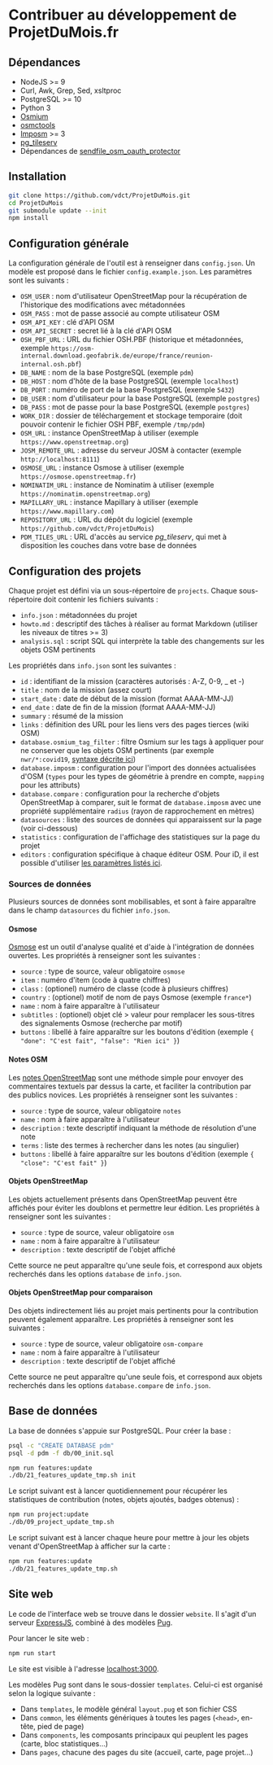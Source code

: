 # Contribuer au développement de ProjetDuMois.fr

## Dépendances

* NodeJS >= 9
* Curl, Awk, Grep, Sed, xsltproc
* PostgreSQL >= 10
* Python 3
* [Osmium](https://osmcode.org/osmium-tool/)
* [osmctools](https://wiki.openstreetmap.org/wiki/Osmupdate)
* [Imposm](https://imposm.org/) >= 3
* [pg_tileserv](https://github.com/CrunchyData/pg_tileserv)
* Dépendances de [sendfile_osm_oauth_protector](https://github.com/geofabrik/sendfile_osm_oauth_protector#requirements)


## Installation

```bash
git clone https://github.com/vdct/ProjetDuMois.git
cd ProjetDuMois
git submodule update --init
npm install
```


## Configuration générale

La configuration générale de l'outil est à renseigner dans `config.json`. Un modèle est proposé dans le fichier `config.example.json`. Les paramètres sont les suivants :

* `OSM_USER` : nom d'utilisateur OpenStreetMap pour la récupération de l'historique des modifications avec métadonnées
* `OSM_PASS` : mot de passe associé au compte utilisateur OSM
* `OSM_API_KEY` : clé d'API OSM
* `OSM_API_SECRET` : secret lié à la clé d'API OSM
* `OSH_PBF_URL` : URL du fichier OSH.PBF (historique et métadonnées, exemple `https://osm-internal.download.geofabrik.de/europe/france/reunion-internal.osh.pbf`)
* `DB_NAME` : nom de la base PostgreSQL (exemple `pdm`)
* `DB_HOST` : nom d'hôte de la base PostgreSQL (exemple `localhost`)
* `DB_PORT` : numéro de port de la base PostgreSQL (exemple `5432`)
* `DB_USER` : nom d'utilisateur pour la base PostgreSQL (exemple `postgres`)
* `DB_PASS` : mot de passe pour la base PostgreSQL (exemple `postgres`)
* `WORK_DIR` : dossier de téléchargement et stockage temporaire (doit pouvoir contenir le fichier OSH PBF, exemple `/tmp/pdm`)
* `OSM_URL` : instance OpenStreetMap à utiliser (exemple `https://www.openstreetmap.org`)
* `JOSM_REMOTE_URL` : adresse du serveur JOSM à contacter (exemple `http://localhost:8111`)
* `OSMOSE_URL` : instance Osmose à utiliser (exemple `https://osmose.openstreetmap.fr`)
* `NOMINATIM_URL` : instance de Nominatim à utiliser (exemple `https://nominatim.openstreetmap.org`)
* `MAPILLARY_URL` : instance Mapillary à utiliser (exemple `https://www.mapillary.com`)
* `REPOSITORY_URL` : URL du dépôt du logiciel (exemple `https://github.com/vdct/ProjetDuMois`)
* `PDM_TILES_URL` : URL d'accès au service *pg_tileserv*, qui met à disposition les couches dans votre base de données


## Configuration des projets

Chaque projet est défini via un sous-répertoire de `projects`. Chaque sous-répertoire doit contenir les fichiers suivants :

* `info.json` : métadonnées du projet
* `howto.md` : descriptif des tâches à réaliser au format Markdown (utiliser les niveaux de titres >= 3)
* `analysis.sql` : script SQL qui interprète la table des changements sur les objets OSM pertinents

Les propriétés dans `info.json` sont les suivantes :

* `id` : identifiant de la mission (caractères autorisés : A-Z, 0-9, _ et -)
* `title` : nom de la mission (assez court)
* `start_date` : date de début de la mission (format AAAA-MM-JJ)
* `end_date` : date de fin de la mission (format AAAA-MM-JJ)
* `summary` : résumé de la mission
* `links` : définition des URL pour les liens vers des pages tierces (wiki OSM)
* `database.osmium_tag_filter` : filtre Osmium sur les tags à appliquer pour ne conserver que les objets OSM pertinents (par exemple `nwr/*:covid19`, [syntaxe décrite ici](https://osmcode.org/osmium-tool/manual.html#filtering-by-tags))
* `database.imposm` : configuration pour l'import des données actualisées d'OSM (`types` pour les types de géométrie à prendre en compte, `mapping` pour les attributs)
* `database.compare` : configuration pour la recherche d'objets OpenStreetMap à comparer, suit le format de `database.imposm` avec une propriété supplémentaire `radius` (rayon de rapprochement en mètres)
* `datasources` : liste des sources de données qui apparaissent sur la page (voir ci-dessous)
* `statistics` : configuration de l'affichage des statistiques sur la page du projet
* `editors` : configuration spécifique à chaque éditeur OSM. Pour iD, il est possible d'utiliser [les paramètres listés ici](https://github.com/openstreetmap/iD/blob/develop/API.md).

### Sources de données

Plusieurs sources de données sont mobilisables, et sont à faire apparaître dans le champ `datasources` du fichier `info.json`.

#### Osmose

[Osmose](https://wiki.openstreetmap.org/wiki/Osmose) est un outil d'analyse qualité et d'aide à l'intégration de données ouvertes. Les propriétés à renseigner sont les suivantes :

* `source` : type de source, valeur obligatoire `osmose`
* `item` : numéro d'item (code à quatre chiffres)
* `class` : (optionel) numéro de classe (code à plusieurs chiffres)
* `country` : (optionel) motif de nom de pays Osmose (exemple `france*`)
* `name` : nom à faire apparaître à l'utilisateur
* `subtitles` : (optionel) objet clé > valeur pour remplacer les sous-titres des signalements Osmose (recherche par motif)
* `buttons` : libellé à faire apparaître sur les boutons d'édition (exemple `{ "done": "C'est fait", "false": "Rien ici" }`)

#### Notes OSM

Les [notes OpenStreetMap](https://wiki.openstreetmap.org/wiki/Notes) sont une méthode simple pour envoyer des commentaires textuels par dessus la carte, et faciliter la contribution par des publics novices. Les propriétés à renseigner sont les suivantes :

* `source` : type de source, valeur obligatoire `notes`
* `name` : nom à faire apparaître à l'utilisateur
* `description` : texte descriptif indiquant la méthode de résolution d'une note
* `terms` : liste des termes à rechercher dans les notes (au singulier)
* `buttons` : libellé à faire apparaître sur les boutons d'édition (exemple `{ "close": "C'est fait" }`)

#### Objets OpenStreetMap

Les objets actuellement présents dans OpenStreetMap peuvent être affichés pour éviter les doublons et permettre leur édition. Les propriétés à renseigner sont les suivantes :

* `source` : type de source, valeur obligatoire `osm`
* `name` : nom à faire apparaître à l'utilisateur
* `description` : texte descriptif de l'objet affiché

Cette source ne peut apparaître qu'une seule fois, et correspond aux objets recherchés dans les options `database` de `info.json`.

#### Objets OpenStreetMap pour comparaison

Des objets indirectement liés au projet mais pertinents pour la contribution peuvent également apparaître. Les propriétés à renseigner sont les suivantes :

* `source` : type de source, valeur obligatoire `osm-compare`
* `name` : nom à faire apparaître à l'utilisateur
* `description` : texte descriptif de l'objet affiché

Cette source ne peut apparaître qu'une seule fois, et correspond aux objets recherchés dans les options `database.compare` de `info.json`.


## Base de données

La base de données s'appuie sur PostgreSQL. Pour créer la base :

```bash
psql -c "CREATE DATABASE pdm"
psql -d pdm -f db/00_init.sql

npm run features:update
./db/21_features_update_tmp.sh init
```

Le script suivant est à lancer quotidiennement pour récupérer les statistiques de contribution (notes, objets ajoutés, badges obtenus) :

```bash
npm run project:update
./db/09_project_update_tmp.sh
```

Le script suivant est à lancer chaque heure pour mettre à jour les objets venant d'OpenStreetMap à afficher sur la carte :

```bash
npm run features:update
./db/21_features_update_tmp.sh
```


## Site web

Le code de l'interface web se trouve dans le dossier `website`. Il s'agit d'un serveur [ExpressJS](http://expressjs.com/), combiné à des modèles [Pug](https://pugjs.org).

Pour lancer le site web :

```bash
npm run start
```

Le site est visible à l'adresse [localhost:3000](http://localhost:3000).

Les modèles Pug sont dans le sous-dossier `templates`. Celui-ci est organisé selon la logique suivante :

* Dans `templates`, le modèle général `layout.pug` et son fichier CSS
* Dans `common`, les éléments génériques à toutes les pages (`<head>`, en-tête, pied de page)
* Dans `components`, les composants principaux qui peuplent les pages (carte, bloc statistiques...)
* Dans `pages`, chacune des pages du site (accueil, carte, page projet...)
